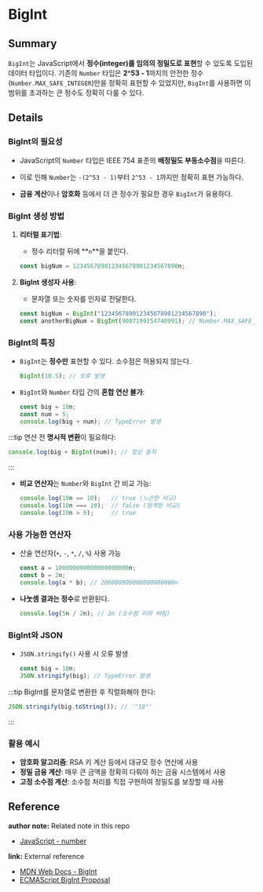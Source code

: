 # BigInt

## Summary
`BigInt`는 JavaScript에서 **정수(integer)를 임의의 정밀도로 표현**할 수 있도록 도입된 데이터 타입이다. 기존의 `Number` 타입은 **2^53 - 1**까지의 안전한 정수(`Number.MAX_SAFE_INTEGER`)만을 정확히 표현할 수 있었지만, `BigInt`를 사용하면 이 범위를 초과하는 큰 정수도 정확히 다룰 수 있다.

## Details

### BigInt의 필요성
- JavaScript의 `Number` 타입은 IEEE 754 표준의 **배정밀도 부동소수점**을 따른다.
  
- 이로 인해 `Number`는 `-(2^53 - 1)`부터 `2^53 - 1`까지만 정확히 표현 가능하다.
  
- **금융 계산**이나 **암호화** 등에서 더 큰 정수가 필요한 경우 `BigInt`가 유용하다.

### BigInt 생성 방법

1. **리터럴 표기법**:
   - 정수 리터럴 뒤에 **`n`**을 붙인다.
   ```javascript
   const bigNum = 123456789012345678901234567890n;
   ```

2. **BigInt 생성자 사용**:
   - 문자열 또는 숫자를 인자로 전달한다.
   ```javascript
   const bigNum = BigInt("123456789012345678901234567890");
   const anotherBigNum = BigInt(9007199254740991); // Number.MAX_SAFE_INTEGER
   ```

### BigInt의 특징

- `BigInt`는 **정수만** 표현할 수 있다. 소수점은 허용되지 않는다.
  ```javascript
  BigInt(10.5); // 오류 발생
  ```
  
- `BigInt`와 `Number` 타입 간의 **혼합 연산 불가**:
  ```javascript
  const big = 10n;
  const num = 5;
  console.log(big + num); // TypeError 발생
  ```

:::tip
연산 전 **명시적 변환**이 필요하다:
```javascript
console.log(big + BigInt(num)); // 정상 동작
```
:::

- **비교 연산자**는 `Number`와 `BigInt` 간 비교 가능:
  ```javascript
  console.log(10n == 10);   // true (느슨한 비교)
  console.log(10n === 10);  // false (엄격한 비교)
  console.log(10n > 5);     // true
  ```

### 사용 가능한 연산자
- 산술 연산자(`+`, `-`, `*`, `/`, `%`) 사용 가능
  ```javascript
  const a = 100000000000000000000n;
  const b = 2n;
  console.log(a * b); // 200000000000000000000n
  ```

- **나눗셈 결과는 정수**로 반환된다.
  ```javascript
  console.log(5n / 2n); // 2n (소수점 이하 버림)
  ```

### BigInt와 JSON
- `JSON.stringify()` 사용 시 오류 발생
  ```javascript
  const big = 10n;
  JSON.stringify(big); // TypeError 발생
  ```
:::tip
BigInt를 문자열로 변환한 후 직렬화해야 한다:
```javascript
JSON.stringify(big.toString()); // '"10"'
```
:::

### 활용 예시
- **암호화 알고리즘**: RSA 키 계산 등에서 대규모 정수 연산에 사용
- **정밀 금융 계산**: 매우 큰 금액을 정확히 다뤄야 하는 금융 시스템에서 사용
- **고정 소수점 계산**: 소수점 처리를 직접 구현하여 정밀도를 보장할 때 사용

## Reference

**author note:** Related note in this repo

- [JavaScript - number](./Number.md)

**link:** External reference

- [MDN Web Docs - BigInt](https://developer.mozilla.org/en-US/docs/Web/JavaScript/Reference/Global_Objects/BigInt)
- [ECMAScript BigInt Proposal](https://github.com/tc39/proposal-bigint)

